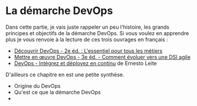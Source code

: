 # La démarche DevOps

Dans cette partie, je vais juste rappeler un peu l'histoire, les grands principes et objectifs de
la démarche DevOps. Si vous voulez en apprendre plus je vous renvoie à la
lecture de ces trois ouvrages en français :

* [Découvrir DevOps - 2e éd. : L'essentiel pour tous les métiers](https://amzn.to/3roccO9)
* [Mettre en œuvre DevOps - 3e éd. - Comment évoluer vers une DSI agile](https://amzn.to/3e0d4pg)
* [DevOps - Intégrez et déployez en continu](https://amzn.to/3fRVnsA) de Ernesto Leite

D'ailleurs ce chapitre en est une petite synthèse.

* Origine du DevOps
* Qu'est ce que la démarche DevOps
*

